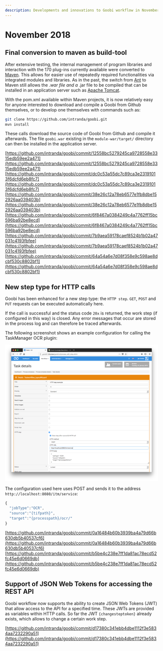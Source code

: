 ```yaml
---
description: Developments and innovations to Goobi workflow in November 2018
---
```


# November 2018

## Final conversion to maven as build-tool

After extensive testing, the internal management of program libraries and interaction with the 170 plug-ins currently available were converted to [Maven](https://maven.apache.org/). This allows for easier use of repeatedly required functionalities via integrated modules and libraries. As in the past, the switch from [Ant](https://ant.apache.org/) to Maven still allows the _.war file and a_ .jar file to be compiled that can be installed in an application server such as [Apache Tomcat](http://tomcat.apache.org/).

With the pom.xml available within Maven projects, it is now relatively easy for anyone interested to download and compile a Goobi from Github themselves, or to develop one themselves with commands such as:

```bash
git clone https://github.com/intranda/goobi.git
mvn install
```

These calls download the source code of Goobi from Github and compile it afterwards. The file `goobi.war` existing in the `module-war/target/` directory can then be installed in the application server.

[https://github.com/intranda/goobi/commit/12558bc5279245ca9728558e3315edb59ee2a471](https://github.com/intranda/goobi/commit/12558bc5279245ca9728558e3315edb59ee2a471) [https://github.com/intranda/goobi/commit/dc0c53a55dc7c89ca3e23191013f6dcfd6eb8fc7](https://github.com/intranda/goobi/commit/dc0c53a55dc7c89ca3e23191013f6dcfd6eb8fc7) [https://github.com/intranda/goobi/commit/38e26c12a78eb6577e1fb8dbe152926aa039403b](https://github.com/intranda/goobi/commit/38e26c12a78eb6577e1fb8dbe152926aa039403b) [https://github.com/intranda/goobi/commit/6f8467a0384249c4a7762ff15bc596ba92be8ecd](https://github.com/intranda/goobi/commit/6f8467a0384249c4a7762ff15bc596ba92be8ecd) [https://github.com/intranda/goobi/commit/7b9aea59178caef8524b1b02a47031c4193fbfee](https://github.com/intranda/goobi/commit/7b9aea59178caef8524b1b02a47031c4193fbfee) [https://github.com/intranda/goobi/commit/64a54a6e7d08f358e9c598ae8dcbf530c8802bf1](https://github.com/intranda/goobi/commit/64a54a6e7d08f358e9c598ae8dcbf530c8802bf1)

## New step type for HTTP calls

Goobi has been enhanced for a new step type: the `HTTP step`. `GET`, `POST` and `PUT` requests can be executed automatically here.

If the call is successful and the status code `20x` is returned, the work step \(if configured in this way\) is closed. Any error messages that occur are stored in the process log and can therefore be traced afterwards.

The following screenshot shows an example configuration for calling the TaskManager OCR plugin:

![Configuration of an HTTP Step](../.gitbook/assets/1811_http_step_en.png)

The configuration used here uses POST and sends it to the address `http://localhost:8080/itm/service`:

```javascript
{
  "jobType":"OCR",
  "source":"{tifpath}",
  "target":"{processpath}/ocr/"
}
```

[https://github.com/intranda/goobi/commit/0a16484b60b3939ba4a79d66b630db5b40537cf6](https://github.com/intranda/goobi/commit/0a16484b60b3939ba4a79d66b630db5b40537cf6) [https://github.com/intranda/goobi/commit/b5be4c238e7ff1da81ac78ecd52fc45e6d0669db](https://github.com/intranda/goobi/commit/b5be4c238e7ff1da81ac78ecd52fc45e6d0669db)

## Support of JSON Web Tokens for accessing the REST API

Goobi workflow now supports the ability to create JSON Web Tokens \(JWT\) that allow access to the API for a specified time. These JWTs are provided as variables within HTTP calls. So far the JWT `{changesteptoken}` already exists, which allows to change a certain work step.

[https://github.com/intranda/goobi/commit/d17380c341ebb4dbe1112f3e5834aa7232290a51](https://github.com/intranda/goobi/commit/d17380c341ebb4dbe1112f3e5834aa7232290a51)

